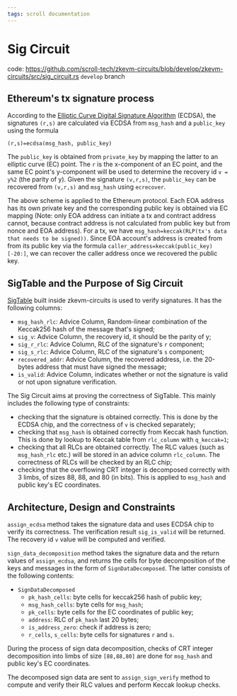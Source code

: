 ```yaml
---
tags: scroll documentation
---
```


# Sig Circuit

[Elliptic Curve Digital Signature Algorithm]: https://en.wikipedia.org/wiki/Elliptic_Curve_Digital_Signature_Algorithm

code: https://github.com/scroll-tech/zkevm-circuits/blob/develop/zkevm-circuits/src/sig_circuit.rs `develop` branch

## Ethereum's tx signature process

According to the [Elliptic Curve Digital Signature Algorithm] (ECDSA), the signatures `(r,s)` are calculated via ECDSA from `msg_hash` and a `public_key` using the formula

`(r,s)=ecdsa(msg_hash, public_key)`
 
The `public_key` is obtained from `private_key` by mapping the latter to an elliptic curve (EC) point. The `r` is the x-component of an EC point, and the same EC point's y-component will be used to determine the recovery id `v = y%2` (the parity of y). Given the signature `(v,r,s)`, the `public_key` can be recovered from `(v,r,s)` and `msg_hash` using `ecrecover`.

The above scheme is applied to the Ethereum protocol. Each EOA address has its own private key and the corresponding public key is obtained via EC mapping (Note: only EOA address can initiate a tx and contract address cannot, because contract address is not calculated from public key but from nonce and EOA address). For a tx, we have `msg_hash=keccak(RLP(tx's data that needs to be signed))`.  Since EOA account's address is created from from its public key via the formula `caller_address=keccak(public_key)[-20:]`, we can recover the caller address once we recovered the public key. 

## SigTable and the Purpose of Sig Circuit

[SigTable](https://github.com/scroll-tech/zkevm-circuits/blob/cd6f44fee7873238f65fc402430a72956fae63b8/zkevm-circuits/src/table.rs#L2191) built inside zkevm-circuits is used to verify signatures. It has the following columns:
- `msg_hash_rlc`: Advice Column, Random-linear combination of the Keccak256 hash of the message that's signed;
- `sig_v`: Advice Column, the recovery id, it should be the parity of y;
- `sig_r_rlc`: Advice Column, RLC of the signature's `r` component;
- `sig_s_rlc`: Advice Column, RLC of the signature's `s` component;
- `recovered_addr`: Advice Column, the recovered address, i.e. the 20-bytes address that must have signed the message;
- `is_valid`: Advice Column, indicates whether or not the signature is valid or not upon signature verification.

The Sig Circuit aims at proving the correctness of SigTable. This mainly includes the following type of constraints:

- checking that the signature is obtained correctly. This is done by the ECDSA chip, and the correctness of `v` is checked separately;
- checking that `msg_hash` is obtained correctly from Keccak hash function. This is done by lookup to Keccak table from `rlc_column` with `q_keccak=1`;
- checking that all RLCs are obtained correctly. The RLC values (such as `msg_hash_rlc` etc.) will be stored in an advice column `rlc_column`. The correctness of RLCs will be checked by an RLC chip;
- checking that the overflowing CRT integer is decomposed correctly with 3 limbs, of sizes 88, 88, and 80 (in bits). This is applied to `msg_hash` and public key's EC coordinates.

## Architecture, Design and Constraints

`assign_ecdsa` method takes the signature data and uses ECDSA chip to verify its correctness. The verification result `sig_is_valid` will be returned. The recovery id `v` value will be computed and verified.

`sign_data_decomposition` method takes the signature data and the return values of `assign_ecdsa`, and returns the cells for byte decomposition of the keys and messages in the form of `SignDataDecomposed`. The latter consists of the following contents:
- `SignDataDecomposed`
    - `pk_hash_cells`: byte cells for keccak256 hash of public key;
    - `msg_hash_cells`: byte cells for `msg_hash`;
    - `pk_cells`: byte cells for the EC coordinates of public key;
    - `address`: RLC of `pk_hash` last 20 bytes;
    - `is_address_zero`: check if address is zero;
    - `r_cells`, `s_cells`: byte cells for signatures `r` and `s`.

During the process of sign data decomposition, checks of CRT integer decomposition into limbs of size `[88,88,80]` are done for `msg_hash` and public key's EC coordinates. 

The decomposed sign data are sent to `assign_sign_verify` method to compute and verify their RLC values and perform Keccak lookup checks. 
